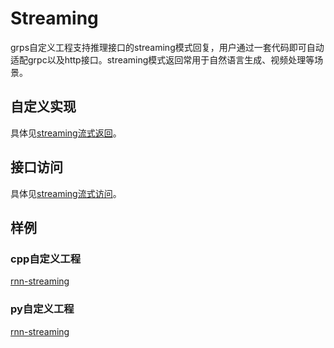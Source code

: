 # Streaming

grps自定义工程支持推理接口的streaming模式回复，用户通过一套代码即可自动适配grpc以及http接口。streaming模式返回常用于自然语言生成、视频处理等场景。

## 自定义实现

具体见[streaming流式返回](./5_Customized.md#3-streaming流式返回)。

## 接口访问

具体见[streaming流式访问](./2_Interface.md#streaming模式)。

## 样例

### cpp自定义工程

[rnn-streaming](https://github.com/NetEase-Media/grps_examples/tree/master/cpp_examples/rnn-streaming)

### py自定义工程

[rnn-streaming](https://github.com/NetEase-Media/grps_examples/tree/master/py_examples/rnn-streaming)
